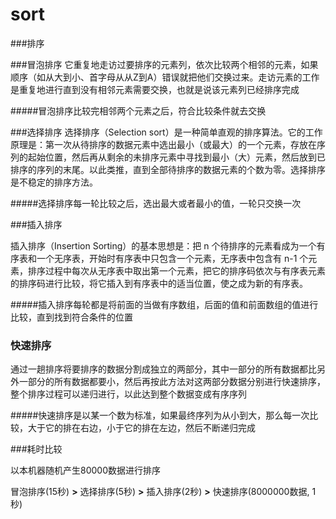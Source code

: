 # sort
###排序

###冒泡排序
它重复地走访过要排序的元素列，依次比较两个相邻的元素，如果顺序（如从大到小、首字母从从Z到A）错误就把他们交换过来。走访元素的工作是重复地进行直到没有相邻元素需要交换，也就是说该元素列已经排序完成

#####冒泡排序比较完相邻两个元素之后，符合比较条件就去交换

###选择排序
选择排序（Selection sort）是一种简单直观的排序算法。它的工作原理是：第一次从待排序的数据元素中选出最小（或最大）的一个元素，存放在序列的起始位置，然后再从剩余的未排序元素中寻找到最小（大）元素，然后放到已排序的序列的末尾。以此类推，直到全部待排序的数据元素的个数为零。选择排序是不稳定的排序方法。

#####选择排序每一轮比较之后，选出最大或者最小的值，一轮只交换一次

###插入排序

插入排序（Insertion Sorting）的基本思想是：把 n 个待排序的元素看成为一个有序表和一个无序表，开始时有序表中只包含一个元素，无序表中包含有 n-1 个元素，排序过程中每次从无序表中取出第一个元素，把它的排序码依次与有序表元素的排序码进行比较，将它插入到有序表中的适当位置，使之成为新的有序表。

#####插入排序每轮都是将前面的当做有序数组，后面的值和前面数组的值进行比较，直到找到符合条件的位置



### 快速排序

通过一趟排序将要排序的数据分割成独立的两部分，其中一部分的所有数据都比另外一部分的所有数据都要小，然后再按此方法对这两部分数据分别进行快速排序，整个排序过程可以递归进行，以此达到整个数据变成有序序列

#####快速排序是以某一个数为标准，如果最终序列为从小到大，那么每一次比较，大于它的排在右边，小于它的排在左边，然后不断递归完成



###耗时比较

以本机器随机产生80000数据进行排序

冒泡排序(15秒)  **>** 选择排序(5秒) **>** 插入排序(2秒) **>** 快速排序(8000000数据, 1秒)



 